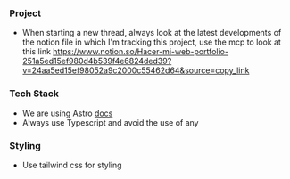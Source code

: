 ### Project

- When starting a new thread, always look at the latest developments of the notion file in which I'm tracking this project, use the mcp to look at this link https://www.notion.so/Hacer-mi-web-portfolio-251a5ed15ef980d4b539f4e6824ded39?v=24aa5ed15ef98052a9c2000c55462d64&source=copy_link

### Tech Stack

- We are using Astro [docs](https://docs.astro.build/en/getting-started/)
- Always use Typescript and avoid the use of any

### Styling

- Use tailwind css for styling
